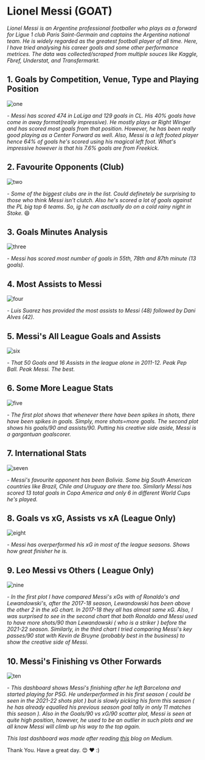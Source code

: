 # Lionel Messi (GOAT)

*Lionel Messi is an Argentine professional footballer who plays as a forward for Ligue 1 club Paris Saint-Germain and captains the Argentina national team. He is widely regarded as the greatest football player of all time. Here, I have tried analysing his career goals and some other performance metrices. The data was collected/scraped from multiple souces like Kaggle, Fbref, Understat, and Transfermarkt.*


## 1. Goals by Competition, Venue, Type and Playing Position
![one](https://github.com/Kaushal-Dhungel/Messi-Analysis/blob/main/output/1.png)

*- Messi has scored 474 in LaLiga and 129 goals in CL. His 40% goals have come in away format(really impressive). He mostly plays ar Right Winger and has scored most goals from that position. However, he has been really good playing as a Center Forward as well. Also, Messi is a left footed player hence 64% of goals he's scored using his magical left foot. What's impressive however is that his 7.6% goals are from Freekick.*

## 2. Favourite Opponents (Club)
![two](https://github.com/Kaushal-Dhungel/Messi-Analysis/blob/main/output/2.png)

*- Some of the biggest clubs are in the list. Could definetely be surprising to those who think Messi isn't clutch. Also he's scored a lot of goals against the PL big top 6 teams. So, ig he can asctually do on a cold rainy night in Stoke.* :smile:

## 3. Goals Minutes Analysis
![three](https://github.com/Kaushal-Dhungel/Messi-Analysis/blob/main/output/3.png)

*- Messi has scored most number of goals in 55th, 78th and 87th minute (13 goals).*

## 4. Most Assists to Messi
![four](https://github.com/Kaushal-Dhungel/Messi-Analysis/blob/main/output/4.png)

*- Luis Suarez has provided the most assists to Messi (48) followed by Dani Alves (42).* 

## 5. Messi's All League Goals and Assists
![six](https://github.com/Kaushal-Dhungel/Messi-Analysis/blob/main/output/6.png)

*- That 50 Goals and 16 Assists in the league alone in 2011-12. Peak Pep Ball. Peak Messi. The best.*

## 6. Some More League Stats
![five](https://github.com/Kaushal-Dhungel/Messi-Analysis/blob/main/output/5.png)

*- The first plot shows that whenever there have been spikes in shots, there have been spikes in goals. Simply, more shots=more goals. The second plot shows his goals/90 and assists/90. Putting his creative side aside, Messi is a gargantuan goalscorer.*

## 7. International Stats
![seven](https://github.com/Kaushal-Dhungel/Messi-Analysis/blob/main/output/7.png)

*- Messi's favourite opponent has been Bolivia. Some big South American countries like Brazil, Chile and Uruguay are there too. Similarly Messi has scored 13 total goals in Copa America and only 6 in different World Cups he's played.*

## 8. Goals vs xG, Assists vs xA (League Only)
![eight](https://github.com/Kaushal-Dhungel/Messi-Analysis/blob/main/output/8.png)

*- Messi has overperformed his xG in most of the league seasons. Shows how great finisher he is.*

## 9. Leo Messi vs Others ( League Only)
![nine](https://github.com/Kaushal-Dhungel/Messi-Analysis/blob/main/output/9.png)

*- In the first plot I have compared Messi's xGs with of Ronaldo's and Lewandowski's, after the 2017-18 season, Lewandowski has been above the other 2 in the xG chart. In 2017-18 they all has almost same xG. Also, I was surprised to see in the second chart that both Ronaldo and Messi used to have more shots/90 than Lewandowski ( who is a striker ) before the 2021-22 season. Similarly, in the third chart I tried comparing Messi's key passes/90 stat with Kevin de Bruyne (probably best in the business) to show the creative side of Messi.*

## 10. Messi's Finishing vs Other Forwards
![ten](https://github.com/Kaushal-Dhungel/Messi-Analysis/blob/main/output/10.png)

*- This dashboard shows Messi's finishing after he left Barcelona and started playing for PSG. He underperformed in his first season ( could be seen in the 2021-22 shots plot ) but is slowly picking his form this season ( he has already equalled his previous season goal tally in only 11 matches this season ). Also in the Goals/90 vs xG/90 scatter plot, Messi is seen at quite high position, however, he used to be an outlier in such plots and we all know Messi will climb up his way to the top again.*

*This last dashboard was made after reading [this](https://medium.com/geekculturean-introduction-to-football-player-dashboards-using-python-and-matplotlib-eb5328dfe85f) blog on Medium.*


Thank You. Have a great day. :blush: :heart: :)

